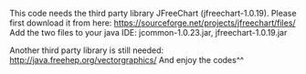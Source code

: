 This code needs the third party library JFreeChart (jfreechart-1.0.19).
Please first download it from here: https://sourceforge.net/projects/jfreechart/files/
Add the two files to your java IDE: jcommon-1.0.23.jar, jfreechart-1.0.19.jar

Another third party library is still needed: http://java.freehep.org/vectorgraphics/
And enjoy the codes^^